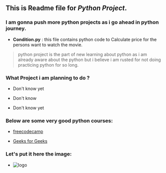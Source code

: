 ## This is Readme file for _Python Project_.
### I am gonna push more python projects as i go ahead in python journey.

* **Condition.py** : this file contains python code to Calculate price for the persons want to watch the movie.

> python project is the part of new learning about python as i am already aware about the python but i believe i am rusted for not doing practicing python for so long.

### What Project i am planning to do ? 

+ Don't know yet
* Don't  know
- Don't know yet


### Below are some very good python courses:
+ [freecodecamp](https://www.freecodecamp.org/)
- [Geeks for Geeks](https://geeksforgeeks.org/)

### Let's put it here the image:

- ![logo](C:\Users\MALVI\OneDrive\Desktop\py\python_dir\Python-Symbol.png)


